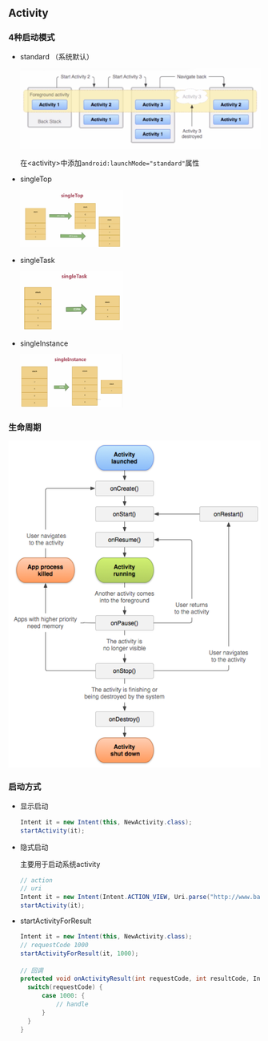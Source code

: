## Activity

### 4种启动模式

* standard （系统默认）

  <img src="../../resources/Android/activity_stack_standard.png" alt="activity_stack_standard" style="zoom:50%;" />

  在\<activity\>中添加`android:launchMode="standard"`属性 

* singleTop

  <img src="../../resources/Android/activity_singleTop.png" alt="activity_stack_standard" style="zoom:20%;" />

* singleTask

  <img src="../../resources/Android/activity_singleTask.png" alt="activity_stack_standard" style="zoom:20%;" />

* singleInstance

  <img src="../../resources/Android/activity_singleInstance.png" alt="activity_stack_standard" style="zoom:20%;" />

  



### 生命周期

<img src="../../resources/Android/lifecycle.png" alt="activity_stack_standard" style="zoom:100%;" />

### 启动方式

* 显示启动

  ```java
  Intent it = new Intent(this, NewActivity.class);
  startActivity(it);
  ```

  

* 隐式启动

  主要用于启动系统activity

  ```java
  // action
  // uri
  Intent it = new Intent(Intent.ACTION_VIEW, Uri.parse("http://www.baidu.com"));
  startActivity(it);
  ```

  

* startActivityForResult

  ```java
  Intent it = new Intent(this, NewActivity.class);
  // requestCode 1000
  startActivityForResult(it, 1000);
  
  // 回调
  protected void onActivityResult(int requestCode, int resultCode, Intent data) {
  	switch(requestCode) {
  		case 1000: {
  			// handle
  		}
  	}
  }
  ```

  